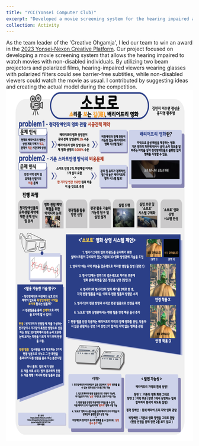 ```yaml
---
title: "YCC(Yonsei Computer Club)"
excerpt: "Developed a movie screening system for the hearing impaired and placed 3rd out of 100 teams in the competition."
collection: Activity
---
```


As the team leader of the 'Creative Ohgamja', I led our team to win an award in the [2023 Yonsei-Nexon Creative Platform](https://yicrc.yonsei.ac.kr/main/creative.asp?mid=m04_03). Our project focused on developing a movie screening system that allows the hearing impaired to watch movies with non-disabled individuals. By utilizing two beam projectors and polarized films, hearing-impaired viewers wearing glasses with polarized filters could see barrier-free subtitles, while non-disabled viewers could watch the movie as usual. I contributed by suggesting ideas and creating the actual model during the competition.<br/><img src='/images/4.우수_크리에이티브 오감자.png'> 
